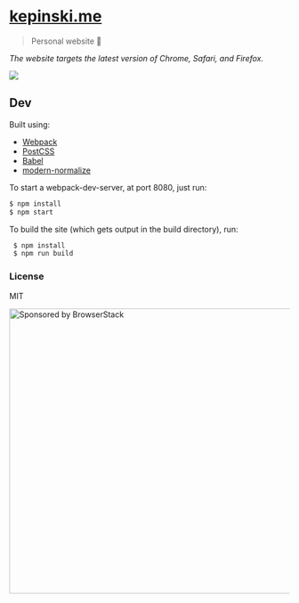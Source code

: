 # [kepinski.me](https://kepinski.me)

> Personal website 🚀

*The website targets the latest version of Chrome, Safari, and Firefox.*

![](https://github.com/xxczaki/kepinski.me/blob/master/preview.png)

## Dev

Built using:

- [Webpack](https://webpack.js.org/)
- [PostCSS](https://postcss.org/)
- [Babel](https://babeljs.io/)
- [modern-normalize](https://github.com/sindresorhus/modern-normalize)

To start a webpack-dev-server, at port 8080, just run:
``` bash
$ npm install
$ npm start
```

To build the site (which gets output in the build directory), run:

``` bash
 $ npm install
 $ npm run build
```

### License

MIT

<a href="https://www.browserstack.com/"><img src="https://imgur.com/l3iy9C6.png" width="512" alt="Sponsored by BrowserStack"></a>
